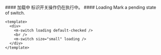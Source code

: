 <cn>
#### 加载中
标识开关操作仍在执行中。
</cn>

<us>
#### Loading
Mark a pending state of switch.
</us>

```vue
<template>
  <div>
    <m-switch loading default-checked />
    <br />
    <m-switch size="small" loading />
  </div>
</template>
```
